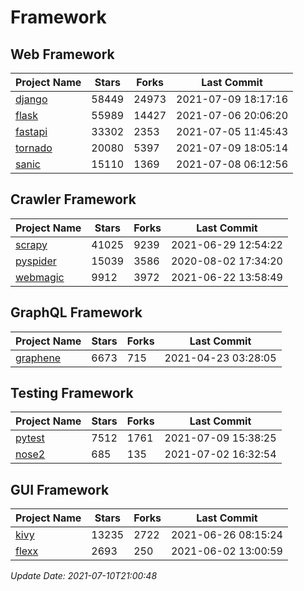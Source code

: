 # Framework

## Web Framework
| Project Name | Stars | Forks | Last Commit |
| ------------ | ----- | ----- | ----------- |
| [django](https://github.com/django/django) | 58449 | 24973 | 2021-07-09 18:17:16 |
| [flask](https://github.com/pallets/flask) | 55989 | 14427 | 2021-07-06 20:06:20 |
| [fastapi](https://github.com/tiangolo/fastapi) | 33302 | 2353 | 2021-07-05 11:45:43 |
| [tornado](https://github.com/tornadoweb/tornado) | 20080 | 5397 | 2021-07-09 18:05:14 |
| [sanic](https://github.com/sanic-org/sanic) | 15110 | 1369 | 2021-07-08 06:12:56 |

## Crawler Framework
| Project Name | Stars | Forks | Last Commit |
| ------------ | ----- | ----- | ----------- |
| [scrapy](https://github.com/scrapy/scrapy) | 41025 | 9239 | 2021-06-29 12:54:22 |
| [pyspider](https://github.com/binux/pyspider) | 15039 | 3586 | 2020-08-02 17:34:20 |
| [webmagic](https://github.com/code4craft/webmagic) | 9912 | 3972 | 2021-06-22 13:58:49 |

## GraphQL Framework
| Project Name | Stars | Forks | Last Commit |
| ------------ | ----- | ----- | ----------- |
| [graphene](https://github.com/graphql-python/graphene) | 6673 | 715 | 2021-04-23 03:28:05 |

## Testing Framework
| Project Name | Stars | Forks | Last Commit |
| ------------ | ----- | ----- | ----------- |
| [pytest](https://github.com/pytest-dev/pytest) | 7512 | 1761 | 2021-07-09 15:38:25 |
| [nose2](https://github.com/nose-devs/nose2) | 685 | 135 | 2021-07-02 16:32:54 |

## GUI Framework
| Project Name | Stars | Forks | Last Commit |
| ------------ | ----- | ----- | ----------- |
| [kivy](https://github.com/kivy/kivy) | 13235 | 2722 | 2021-06-26 08:15:24 |
| [flexx](https://github.com/flexxui/flexx) | 2693 | 250 | 2021-06-02 13:00:59 |

*Update Date: 2021-07-10T21:00:48*